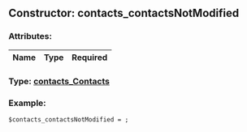 ## Constructor: contacts\_contactsNotModified  

### Attributes:

| Name     |    Type       | Required |
|----------|:-------------:|---------:|


### Type: [contacts\_Contacts](../types/contacts\_Contacts.md)

### Example:


```
$contacts_contactsNotModified = ;
```